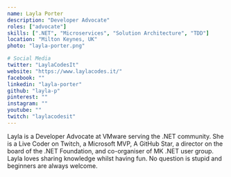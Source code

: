 ```yaml
---
name: Layla Porter
description: "Developer Advocate"
roles: ["advocate"]
skills: [".NET", "Microservices", "Solution Architecture", "TDD"]
location: "Milton Keynes, UK"
photo: "layla-porter.png"

# Social Media
twitter: "LaylaCodesIt"
website: "https://www.laylacodes.it/"
facebook: ""
linkedin: "layla-porter"
github: "layla-p"
pinterest: ""
instagram: ""
youtube: ""
twitch: "laylacodesit"
---
```


Layla is a Developer Advocate at VMware serving the .NET community. She is a Live Coder on Twitch, a Microsoft MVP, A GitHub Star, a director on the board of the .NET Foundation, and co-organiser of MK .NET user group. Layla loves sharing knowledge whilst having fun. No question is stupid and beginners are always welcome.

<!--more-->
